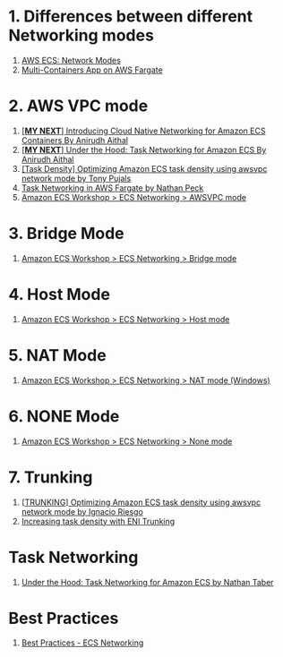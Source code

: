 
# 1. Differences between different Networking modes

1. [AWS ECS: Network Modes](https://www.youtube.com/watch?v=0EyahSTflAI)
1. [Multi-Containers App on AWS Fargate](https://yosi-pramajaya.medium.com/multi-containers-app-on-aws-fargate-e86d9dc6e207)

# 2. AWS VPC mode

1. [[**MY NEXT**] Introducing Cloud Native Networking for Amazon ECS Containers By Anirudh Aithal](https://aws.amazon.com/blogs/compute/introducing-cloud-native-networking-for-ecs-containers/)
2. [[**MY NEXT**] Under the Hood: Task Networking for Amazon ECS By Anirudh Aithal](https://aws.amazon.com/blogs/compute/under-the-hood-task-networking-for-amazon-ecs/)
3. [[Task Density] Optimizing Amazon ECS task density using awsvpc network mode by Tony Pujals ](https://aws.amazon.com/blogs/compute/optimizing-amazon-ecs-task-density-using-awsvpc-network-mode/)
4. [Task Networking in AWS Fargate by Nathan Peck](https://aws.amazon.com/blogs/compute/task-networking-in-aws-fargate/)
5. [Amazon ECS Workshop > ECS Networking > AWSVPC mode](https://ecsworkshop.com/ecs_networking/awsvpc/)

# 3. Bridge Mode

1. [Amazon ECS Workshop > ECS Networking > Bridge mode](https://ecsworkshop.com/ecs_networking/bridge/)

# 4. Host Mode

1. [Amazon ECS Workshop > ECS Networking > Host mode](https://ecsworkshop.com/ecs_networking/host/)

# 5. NAT Mode

1. [Amazon ECS Workshop > ECS Networking > NAT mode (Windows)](https://ecsworkshop.com/ecs_networking/nat/)

# 6. NONE Mode

1. [ Amazon ECS Workshop > ECS Networking > None mode](https://ecsworkshop.com/ecs_networking/none/)

# 7. Trunking

1. [[TRUNKING] Optimizing Amazon ECS task density using awsvpc network mode by Ignacio Riesgo ](https://aws.amazon.com/blogs/compute/optimizing-amazon-ecs-task-density-using-awsvpc-network-mode/)
1. [Increasing task density with ENI Trunking](https://docs.aws.amazon.com/AmazonECS/latest/bestpracticesguide/networking-networkmode-awsvpc.html)

# Task Networking

1. [Under the Hood: Task Networking for Amazon ECS by Nathan Taber](https://aws.amazon.com/blogs/compute/under-the-hood-task-networking-for-amazon-ecs/)

# Best Practices

1. [Best Practices - ECS Networking](https://docs.aws.amazon.com/AmazonECS/latest/bestpracticesguide/networking.html)